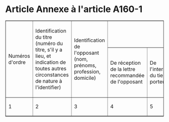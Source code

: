 # Article Annexe à l'article A160-1

<table align="center" border="1" cellpadding="0" cellspacing="0">
  <tbody>
    <tr>
      <td rowspan="2" width="58">

Numéros d'ordre

</td>
      <td rowspan="2" width="83">

Identification du titre (numéro du titre, s'il y a lieu, et indication de toutes autres circonstances de nature à
l'identifier)

</td>
      <td rowspan="2" width="81">

Identification de l'opposant (nom, prénoms, profession, domicile)

</td>
      <td colspan="5" width="366">
        <h1 align="center">
          <font size="1">Dates</font>
        </h1>
      </td>
    </tr>
    <tr>
      <td width="76">

De réception de la lettre recommandée de l'opposant

</td>
      <td width="83">

De l'intervention du tiers porteur

</td>
      <td width="75">

De l'avis donné à l'opposant et au souscripteur originaire

</td>
      <td width="69">

De la mainlevée de l'opposition

</td>
      <td width="64">

De la délivrance du duplicata

</td>
    </tr>
    <tr>
      <td width="58">

1

</td>
      <td width="83">

2

</td>
      <td width="81">

3

</td>
      <td width="76">

4

</td>
      <td width="83">

5

</td>
      <td width="75">

6

</td>
      <td width="69">

7

</td>
      <td width="64">

8

</td>
    </tr>
  </tbody>
</table>

